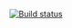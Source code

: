 [![Build status](https://ci.appveyor.com/api/projects/status/6t49uxu4p2oyrokp/branch/master?svg=true)](https://ci.appveyor.com/project/YurtaevaSofia/netology-aqa-3-1/branch/master)
